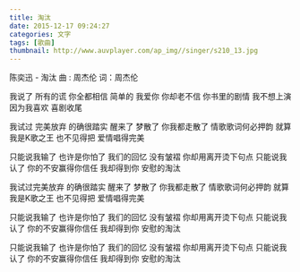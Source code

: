 ```yaml
---
title: 淘汰
date: 2015-12-17 09:24:27
categories: 文字
tags: [歌曲]
thumbnail: http://www.auvplayer.com/ap_img//singer/s210_13.jpg
---
```

陈奕迅 - 淘汰
曲 : 周杰伦 词：周杰伦

我说了 所有的谎
你全都相信
简单的 我爱你
你却老不信
你书里的剧情
我不想上演
因为我喜欢 喜剧收尾

我试过 完美放弃
的确很踏实
醒来了
梦散了
你我都走散了
情歌歌词何必押韵
就算我是K歌之王
也不见得把 爱情唱得完美

只能说我输了
也许是你怕了
我们的回忆 没有皱褶
你却用离开烫下句点
只能说我认了
你的不安赢得你信任
我却得到你 安慰的淘汰

我试过完美放弃
的确很踏实
醒来了
梦散了
你我都走散了
情歌歌词何必押韵
就算我是K歌之王
也不见得把 爱情唱得完美

只能说我输了
也许是你怕了
我们的回忆 没有皱褶
你却用离开烫下句点
只能说我认了
你的不安赢得你信任
我却得到你 安慰的淘汰

只能说我输了
也许是你怕了
我们的回忆 没有皱褶
你却用离开烫下句点
只能说我认了
你的不安赢得你信任
我却得到你 安慰的淘汰


